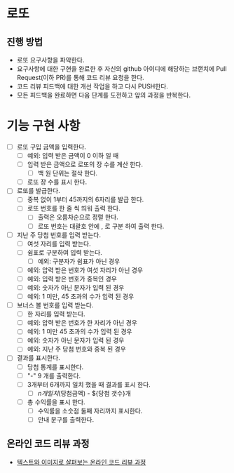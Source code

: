 # 로또
## 진행 방법
* 로또 요구사항을 파악한다.
* 요구사항에 대한 구현을 완료한 후 자신의 github 아이디에 해당하는 브랜치에 Pull Request(이하 PR)를 통해 코드 리뷰 요청을 한다.
* 코드 리뷰 피드백에 대한 개선 작업을 하고 다시 PUSH한다.
* 모든 피드백을 완료하면 다음 단계를 도전하고 앞의 과정을 반복한다.

# 기능 구현 사항 
- [ ] 로또 구입 금액을 입력한다.
  - [ ] 예외: 입력 받은 금액이 0 이하 일 때
  - [ ] 입력 받은 금액으로 로또의 장 수를 계산 한다.
    - [ ] 백 원 단위는 절삭 한다. 
  - [ ] 로또 장 수를 표시 한다.
  
- [ ] 로또를 발급한다.
  - [ ] 중복 없이 1부터 45까지의 6자리를 발급 한다.
  - [ ] 로또 번호를 한 줄 씩 띄워 출력 한다.
    - [ ] 출력은 오름차순으로 정렬 한다.
    - [ ] 로또 번호는 대괄호 안에 , 로 구분 하여 출력 한다.
    
- [ ] 지난 주 당첨 번호를 입력 받는다.
  - [ ] 여섯 자리를 입력 받는다.
  - [ ] 쉼표로 구분하여 입력 받는다.
    - [ ] 예외: 구분자가 쉼표가 아닌 경우
  - [ ] 예외: 압력 받은 번호가 여섯 자리가 아닌 경우
  - [ ] 예외: 입력 받은 번호가 중복인 경우
  - [ ] 예외: 숫자가 아닌 문자가 입력 된 경우
  - [ ] 예외: 1 미만, 45 초과의 수가 입력 된 경우
  
- [ ] 보너스 볼 번호를 입력 받는다.
  - [ ] 한 자리를 입력 받는다.
  - [ ] 예외: 압력 받은 번호가 한 자리가 아닌 경우 
  - [ ] 예외: 1 미만 45 초과의 수가 입력 된 경우
  - [ ] 예외: 숫자가 아닌 문자가 입력 된 경우
  - [ ] 예외: 지난 주 당첨 번호와 중복 된 경우 
  
- [ ] 결과를 표시한다. 
  - [ ] 당첨 통계를 표시한다.
  - [ ] "-" 9 개를 출력한다.
  - [ ] 3개부터 6개까지 일치 했을 때 결과를 표시 한다.
    - [ ] ${n}개 일치 ($당첨금액) - ${당첨 갯수}개
  - [ ] 총 수익률을 표시 한다.
    - [ ] 수익률을 소숫점 둘째 자리까지 표시한다.
    - [ ] 안내 문구를 출력한다.

## 온라인 코드 리뷰 과정
* [텍스트와 이미지로 살펴보는 온라인 코드 리뷰 과정](https://github.com/next-step/nextstep-docs/tree/master/codereview)